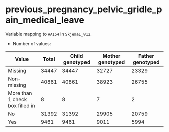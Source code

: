 # previous_pregnancy_pelvic_gridle_pain_medical_leave
Variable mapping to `AA154` in `Skjema1_v12`.
- Number of values:

| Value | Total | Child genotyped | Mother genotyped | Father genotyped |
| ----- | ----- | --------------- | ---------------- | ---------------- |
| Missing | 34447 | 34447 | 32727 | 23329 |
| Non-missing | 40861 | 40861 | 38923 | 26755 |
| More than 1 check box filled in | 8 | 8 | 7 |2 |
| No | 31392 | 31392 | 29905 |20759 |
| Yes | 9461 | 9461 | 9011 |5994 |



